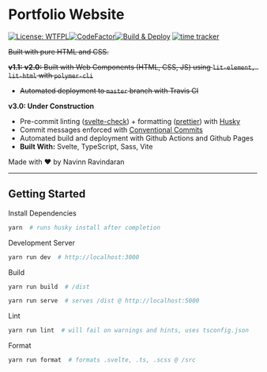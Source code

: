 # Portfolio Website

[![License: WTFPL](https://img.shields.io/badge/License-WTFPL-brightgreen.svg)](http://www.wtfpl.net/about/)[![CodeFactor](https://www.codefactor.io/repository/github/navn-r/navn-r.github.io/badge/develop)](https://www.codefactor.io/repository/github/navn-r/navn-r.github.io/overview/develop)[![Build & Deploy](https://github.com/navn-r/navn-r.github.io/actions/workflows/main.yml/badge.svg?branch=develop)](https://github.com/navn-r/navn-r.github.io/actions/workflows/main.yml)  [![time tracker](https://wakatime.com/badge/github/navn-r/navn-r.github.io.svg)](https://wakatime.com/badge/github/navn-r/navn-r.github.io)

~~Built with pure HTML and CSS.~~  

~~**v1.1:** **v2.0:** Built with Web Components (HTML, CSS, JS) using `lit-element, lit-html` with `polymer-cli`~~
  - ~~Automated deployment to `master` branch with Travis CI~~


**v3.0: Under Construction**
  - Pre-commit linting ([svelte-check](https://github.com/sveltejs/language-tools/tree/master/packages/svelte-check)) + formatting ([prettier](https://prettier.io/)) with [Husky](https://typicode.github.io/husky)
  - Commit messages enforced with [Conventional Commits](https://www.conventionalcommits.org/)
  - Automated build and deployment with Github Actions and Github Pages
  - **Built With:** Svelte, TypeScript, Sass, Vite

Made with ❤️ by Navinn Ravindaran

---

## Getting Started

Install Dependencies
```sh
yarn  # runs husky install after completion
```

Development Server
```sh
yarn run dev  # http://localhost:3000
```

Build
```sh
yarn run build  # /dist

yarn run serve  # serves /dist @ http://localhost:5000
```

Lint
```sh
yarn run lint  # will fail on warnings and hints, uses tsconfig.json
```

Format
```sh
yarn run format  # formats .svelte, .ts, .scss @ /src
```
